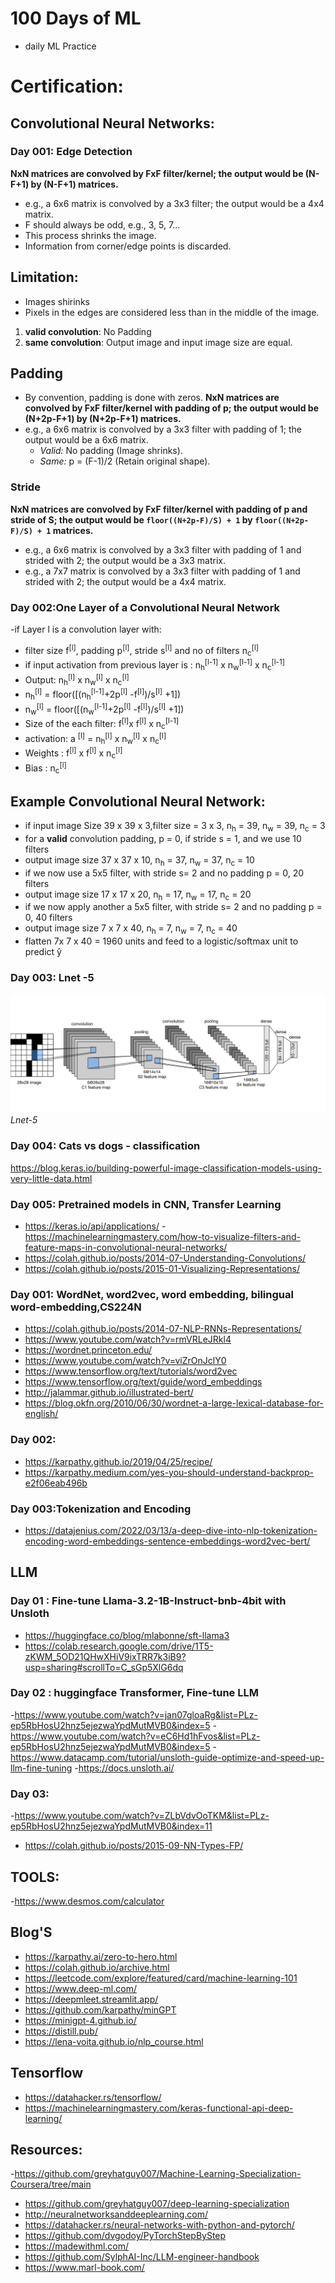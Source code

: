 # 100 Days of ML
- daily ML Practice

# Certification:

## Convolutional Neural Networks:

### Day 001: Edge Detection
**NxN matrices are convolved by FxF filter/kernel; the output would be (N-F+1) by (N-F+1) matrices.**
- e.g., a 6x6 matrix is convolved by a 3x3 filter; the output would be a 4x4 matrix.
- F should always be odd, e.g., 3, 5, 7...
- This process shrinks the image.
- Information from corner/edge points is discarded.

## Limitation:
- Images shirinks
- Pixels in the edges are considered less than in the middle of the image.

1. **valid convolution**: No Padding
2. **same convolution**: Output image and input image size are equal.
## Padding
- By convention, padding is done with zeros.
**NxN matrices are convolved by FxF filter/kernel with padding of p; the output would be (N+2p-F+1) by (N+2p-F+1) matrices.**
- e.g., a 6x6 matrix is convolved by a 3x3 filter with padding of 1; the output would be a 6x6 matrix.
  - *Valid:* No padding (Image shrinks).
  - *Same:* p = (F-1)/2 (Retain original shape).

### Stride
**NxN matrices are convolved by FxF filter/kernel with padding of p and stride of S; the output would be `floor((N+2p-F)/S) + 1` by `floor((N+2p-F)/S) + 1` matrices.**
- e.g., a 6x6 matrix is convolved by a 3x3 filter with padding of 1 and strided with 2; the output would be a 3x3 matrix.
- e.g., a 7x7 matrix is convolved by a 3x3 filter with padding of 1 and strided with 2; the output would be a 4x4 matrix.
  
### Day 002:One Layer of a Convolutional Neural Network

-if Layer l is a convolution layer with:
  - filter size f<sup>[l]</sup>, padding p<sup>[l]</sup>, stride s<sup>[l]</sup> and no of filters n<sub>c</sub><sup>[l]</sup>
  - if input activation from previous layer is : n<sub>h</sub><sup>[l-1]</sup> x n<sub>w</sub><sup>[l-1]</sup> x n<sub>c</sub><sup>[l-1]</sup>
  - Output: n<sub>h</sub><sup>[l]</sup> x n<sub>w</sub><sup>[l]</sup> x n<sub>c</sub><sup>[l]</sup>
  - n<sub>h</sub><sup>[l]</sup> = floor([(n<sub>h</sub><sup>[l-1]</sup>+2p<sup>[l]</sup> -f<sup>[l]</sup>)/s<sup>[l]</sup> +1])
  - n<sub>w</sub><sup>[l]</sup> = floor([(n<sub>w</sub><sup>[l-1]</sup>+2p<sup>[l]</sup> -f<sup>[l]</sup>)/s<sup>[l]</sup> +1])
  - Size of the each filter: f<sup>[l]</sup>x f<sup>[l]</sup> x n<sub>c</sub><sup>[l-1]</sup>
  - activation: a <sup>[l]</sup> =  n<sub>h</sub><sup>[l]</sup> x n<sub>w</sub><sup>[l]</sup> x n<sub>c</sub><sup>[l]</sup>
  - Weights : f<sup>[l]</sup> x f<sup>[l]</sup>  x n<sub>c</sub><sup>[l]</sup>
  - Bias : n<sub>c</sub><sup>[l]</sup>
  

## Example Convolutional Neural Network:
- if input image Size 39 x 39 x 3,filter size = 3 x 3, n<sub>h</sub> = 39, n<sub>w</sub> = 39, n<sub>c</sub> = 3
- for a **valid** convolution padding, p = 0, if stride s = 1, and we use 10 filters
- output image size 37 x 37 x 10,  n<sub>h</sub> = 37, n<sub>w</sub> = 37, n<sub>c</sub> = 10
- if we now use a 5x5 filter, with stride s= 2 and no padding p = 0, 20 filters
- output image size 17 x 17 x 20,  n<sub>h</sub> = 17, n<sub>w</sub> = 17, n<sub>c</sub> = 20
- if we now apply another a 5x5 filter, with stride s= 2 and no padding p = 0, 40 filters
- output image size 7 x 7 x 40,  n<sub>h</sub> = 7, n<sub>w</sub> = 7, n<sub>c</sub> = 40
-  flatten 7x 7 x 40 = 1960 units and feed to a logistic/softmax unit to predict ŷ


### Day 003: Lnet -5

<p>
    <img src="./lenet.svg" alt="Lnet-5">
    <em>Lnet-5</em>
</p>


### Day 004: Cats vs dogs - classification
https://blog.keras.io/building-powerful-image-classification-models-using-very-little-data.html

### Day 005: Pretrained models in CNN, Transfer Learning
- https://keras.io/api/applications/
-https://machinelearningmastery.com/how-to-visualize-filters-and-feature-maps-in-convolutional-neural-networks/
- https://colah.github.io/posts/2014-07-Understanding-Convolutions/
- https://colah.github.io/posts/2015-01-Visualizing-Representations/

### Day 001: WordNet, word2vec, word embedding, bilingual word-embedding,CS224N
- https://colah.github.io/posts/2014-07-NLP-RNNs-Representations/
- https://www.youtube.com/watch?v=rmVRLeJRkl4
- https://wordnet.princeton.edu/
- https://www.youtube.com/watch?v=viZrOnJclY0
- https://www.tensorflow.org/text/tutorials/word2vec
- https://www.tensorflow.org/text/guide/word_embeddings
- http://jalammar.github.io/illustrated-bert/
- https://blog.okfn.org/2010/06/30/wordnet-a-large-lexical-database-for-english/

### Day 002:
- https://karpathy.github.io/2019/04/25/recipe/
- https://karpathy.medium.com/yes-you-should-understand-backprop-e2f06eab496b

### Day 003:Tokenization and Encoding
- https://datajenius.com/2022/03/13/a-deep-dive-into-nlp-tokenization-encoding-word-embeddings-sentence-embeddings-word2vec-bert/

## LLM

### Day 01 : Fine-tune Llama-3.2-1B-Instruct-bnb-4bit  with Unsloth
- https://huggingface.co/blog/mlabonne/sft-llama3
- https://colab.research.google.com/drive/1T5-zKWM_5OD21QHwXHiV9ixTRR7k3iB9?usp=sharing#scrollTo=C_sGp5XlG6dq


### Day 02 : huggingface Transformer, Fine-tune LLM
-https://www.youtube.com/watch?v=jan07gloaRg&list=PLz-ep5RbHosU2hnz5ejezwaYpdMutMVB0&index=5
-https://www.youtube.com/watch?v=eC6Hd1hFvos&list=PLz-ep5RbHosU2hnz5ejezwaYpdMutMVB0&index=5
-https://www.datacamp.com/tutorial/unsloth-guide-optimize-and-speed-up-llm-fine-tuning
-https://docs.unsloth.ai/

### Day 03:
-https://www.youtube.com/watch?v=ZLbVdvOoTKM&list=PLz-ep5RbHosU2hnz5ejezwaYpdMutMVB0&index=11
- https://colah.github.io/posts/2015-09-NN-Types-FP/


## TOOLS:
-https://www.desmos.com/calculator


## Blog'S
- https://karpathy.ai/zero-to-hero.html
- https://colah.github.io/archive.html
- https://leetcode.com/explore/featured/card/machine-learning-101
- https://www.deep-ml.com/
- https://deepmleet.streamlit.app/
- https://github.com/karpathy/minGPT
- https://minigpt-4.github.io/
- https://distill.pub/
- https://lena-voita.github.io/nlp_course.html
  
## Tensorflow 
- https://datahacker.rs/tensorflow/
- https://machinelearningmastery.com/keras-functional-api-deep-learning/

## Resources:
-https://github.com/greyhatguy007/Machine-Learning-Specialization-Coursera/tree/main
- https://github.com/greyhatguy007/deep-learning-specialization
- http://neuralnetworksanddeeplearning.com/
- https://datahacker.rs/neural-networks-with-python-and-pytorch/
- https://github.com/dvgodoy/PyTorchStepByStep
- https://madewithml.com/
- https://github.com/SylphAI-Inc/LLM-engineer-handbook
- https://www.marl-book.com/
